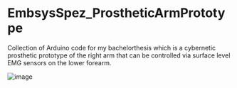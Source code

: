# EmbsysSpez_ProstheticArmPrototype
Collection of Arduino code for my bachelorthesis which is a cybernetic prosthetic prototype of the right arm that can be controlled via surface level EMG sensors on the lower forearm.


![image](https://github.com/Peronchichino/EmbsysSpez_ProstheticArmPrototype/assets/101206144/1ec3cd5e-7197-4732-86ee-84a9a21b5aa6)
